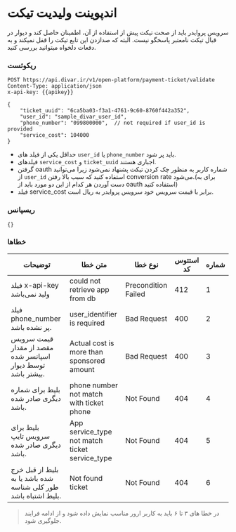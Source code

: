 # اندپوینت ولیدیت تیکت

سرویس پروایدر باید از صحت تیکت پیش از استفاده از آن، اطمینان حاصل کند و دیوار در قبال تیکت نامعتبر پاسخگو نیست. البته که صدازدن این تابع تیکت را قفل نمیکند و به دفعات دلخواه میتوانید بررسی کنید.

### ریکوئست

```http request
POST https://api.divar.ir/v1/open-platform/payment-ticket/validate
Content-Type: application/json
x-api-key: {{apikey}}

{
    "ticket_uuid": "6ca5ba03-f3a1-4761-9c60-8760f442a352", 
    "user_id": "sample_divar_user_id",
    "phone_number": "099800000",  // not required if user_id is provided
    "service_cost": 104000
}
```
-   حداقل یکی از فیلد های `user_id` یا `phone_number` باید پر شود.
-   فیلد‌های `service_cost` و `ticket_uuid` اجباری هستند.
-  گرفتن oauth شماره کاربر به منظور چک کردن تیکت پشنهاد نمی‌شود زیرا می‌توانید از `user_id` استفاده کنید که سبب بالا 
   رفتن conversion rate می‌شود.(برای به دست آوردن هر کدام از این دو مورد باید از oauth استفاده کنید)
- فیلد service_cost برابر با قیمت سرویس خود سرویس پروایدر به ریال است. 

### ریسپانس
```http request
{}
```
### خطاها

| توضیحات                                                        | متن خطا                                        | نوع خطا             | استتوس کد | شماره |
|----------------------------------------------------------------|------------------------------------------------|---------------------|-----------|-------|
| فیلد x-api-key ولید نمی‌باشد                                   | could not retrieve app from db                 | Precondition Failed | 412       | 1     |
| فیلد phone_number پر نشده باشد.                                | user_identifier is required                    | Bad Request         | 400       | 2     |
| قیمت سرویس مقصد از مقدار اسپانسر شده توسط دیوار بیشتر باشد.    | Actual cost is more than sponsored amount      | Bad Request         | 400       | 3     |
| بلیط برای شماره دیگری صادر شده باشد.                           | phone number not match with ticket phone       | Not Found           | 404       | 4     |
| بلیط برای سرویس تایپ دیگری صادر شده باشد.                      | App service_type not match ticket service_type | Not Found           | 404       | 5     |
| بلیط از قبل خرج شده باشد یا به طور کلی شناسه بلیط اشتباه باشد. | Not found ticket                               | Not Found           | 404       | 6     |


> در خطا های ۳ تا ۶ باید به کاربر ارور مناسب نمایش داده شود و از ادامه فرایند جلوگیری شود.
